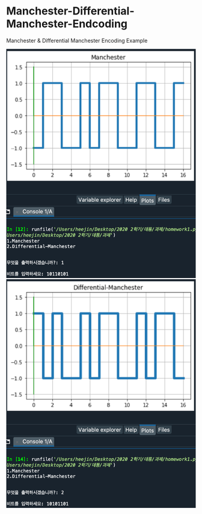 # Manchester-Differential-Manchester-Endcoding
Manchester &amp; Differential Manchester Encoding Example

![manchester](images/manchester%20실행결과.png)
![dif-manchester](images/differential_manchester%20실행결과.png)